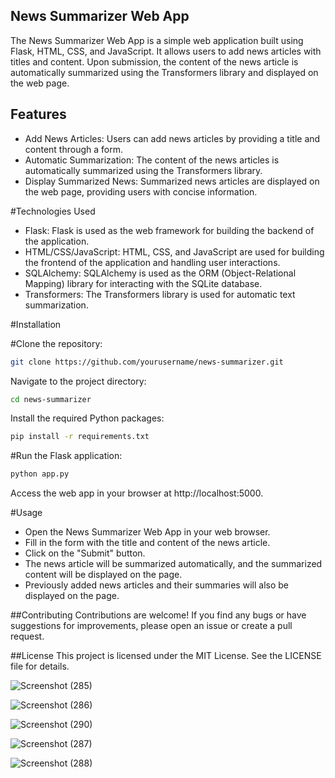 ## News Summarizer Web App
The News Summarizer Web App is a simple web application built using Flask, HTML, CSS, and JavaScript. It allows users to add news articles with titles and content. Upon submission, the content of the news article is automatically summarized using the Transformers library and displayed on the web page.

## Features
- Add News Articles: Users can add news articles by providing a title and content through a form.
- Automatic Summarization: The content of the news articles is automatically summarized using the Transformers library.
- Display Summarized News: Summarized news articles are displayed on the web page, providing users with concise information.

#Technologies Used
- Flask: Flask is used as the web framework for building the backend of the application.
- HTML/CSS/JavaScript: HTML, CSS, and JavaScript are used for building the frontend of the application and handling user interactions.
- SQLAlchemy: SQLAlchemy is used as the ORM (Object-Relational Mapping) library for interacting with the SQLite database.
- Transformers: The Transformers library is used for automatic text summarization.

#Installation

#Clone the repository:

```bash
git clone https://github.com/yourusername/news-summarizer.git
```
Navigate to the project directory:

```bash
cd news-summarizer
```
Install the required Python packages:

```bash
pip install -r requirements.txt
```

#Run the Flask application:

```bash
python app.py
```

Access the web app in your browser at http://localhost:5000.

#Usage
- Open the News Summarizer Web App in your web browser.
- Fill in the form with the title and content of the news article.
- Click on the "Submit" button.
- The news article will be summarized automatically, and the summarized content will be displayed on the page.
- Previously added news articles and their summaries will also be displayed on the page.

##Contributing
Contributions are welcome! If you find any bugs or have suggestions for improvements, please open an issue or create a pull request.

##License
This project is licensed under the MIT License. See the LICENSE file for details.

![Screenshot (285)](https://github.com/Sahasra-Kesara/news-summarizer-FullStack/assets/121740972/496a67fa-38c7-4fc6-9deb-4e2df0bd3dda)

![Screenshot (286)](https://github.com/Sahasra-Kesara/news-summarizer-FullStack/assets/121740972/82e7c08f-c19d-4e78-90cb-8187fcf611d7)

![Screenshot (290)](https://github.com/Sahasra-Kesara/news-summarizer-FullStack/assets/121740972/a6e8a30c-e1df-487c-a3d9-bada8c49d6df)

![Screenshot (287)](https://github.com/Sahasra-Kesara/news-summarizer-FullStack/assets/121740972/6dfc752e-7e26-4f4a-b4db-b5152c8ca4d5)

![Screenshot (288)](https://github.com/Sahasra-Kesara/news-summarizer-FullStack/assets/121740972/29e23498-cc6a-4798-a7a4-585c89fbbbb0)
